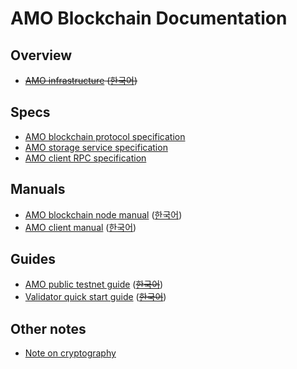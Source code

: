 # AMO Blockchain Documentation

## Overview
* <s>[AMO infrastructure](amo_infra.md) ([한국어](amo_infra.ko.md))</s>

## Specs
* [AMO blockchain protocol specification](protocol.md)
* [AMO storage service specification](storage.md)
* [AMO client RPC specification](rpc.md)

## Manuals
* [AMO blockchain node
  manual](https://github.com/amolabs/amoabci/blob/master/README.md)
  ([한국어](https://github.com/amolabs/amoabci/blob/master/README.ko.md))
* [AMO client
  manual](https://github.com/amolabs/amo-client-go/blob/master/README.md)
  ([한국어](https://github.com/amolabs/amo-client-go/blob/master/README.ko.md))

## Guides
* [AMO public testnet guide](testnet.md) (<s>[한국어](testnet.ko.md)</s>)
* [Validator quick start guide](qs_val.md) (<s>[한국어](qs_val.ko.md)</s>)

## Other notes
* [Note on cryptography](crypto.md)

